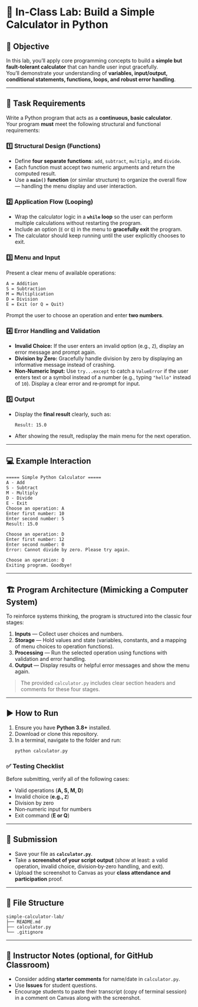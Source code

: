 # 🧮 In‑Class Lab: Build a Simple Calculator in Python

## 🎯 Objective
In this lab, you’ll apply core programming concepts to build a **simple but fault‑tolerant calculator** that can handle user input gracefully.  
You’ll demonstrate your understanding of **variables, input/output, conditional statements, functions, loops, and robust error handling**.

---

## 🧠 Task Requirements
Write a Python program that acts as a **continuous, basic calculator**.  
Your program **must** meet the following structural and functional requirements:

### 1️⃣ Structural Design (Functions)
- Define **four separate functions**: `add`, `subtract`, `multiply`, and `divide`.
- Each function must accept two numeric arguments and return the computed result.
- Use a **`main()` function** (or similar structure) to organize the overall flow — handling the menu display and user interaction.

### 2️⃣ Application Flow (Looping)
- Wrap the calculator logic in a **`while` loop** so the user can perform multiple calculations without restarting the program.
- Include an option (`E` or `Q`) in the menu to **gracefully exit** the program.
- The calculator should keep running until the user explicitly chooses to exit.

### 3️⃣ Menu and Input
Present a clear menu of available operations:
```
A = Addition
S = Subtraction
M = Multiplication
D = Division
E = Exit (or Q = Quit)
```
Prompt the user to choose an operation and enter **two numbers**.

### 4️⃣ Error Handling and Validation
- **Invalid Choice:** If the user enters an invalid option (e.g., `Z`), display an error message and prompt again.
- **Division by Zero:** Gracefully handle division by zero by displaying an informative message instead of crashing.
- **Non‑Numeric Input:** Use `try...except` to catch a `ValueError` if the user enters text or a symbol instead of a number (e.g., typing `"hello"` instead of `10`). Display a clear error and re‑prompt for input.

### 5️⃣ Output
- Display the **final result** clearly, such as:
  ```
  Result: 15.0
  ```
- After showing the result, redisplay the main menu for the next operation.

---

## 💻 Example Interaction
```
===== Simple Python Calculator =====
A - Add
S - Subtract
M - Multiply
D - Divide
E - Exit
Choose an operation: A
Enter first number: 10
Enter second number: 5
Result: 15.0

Choose an operation: D
Enter first number: 12
Enter second number: 0
Error: Cannot divide by zero. Please try again.

Choose an operation: Q
Exiting program. Goodbye!
```

---

## 🏗️ Program Architecture (Mimicking a Computer System)

To reinforce systems thinking, the program is structured into the classic four stages:

1. **Inputs** — Collect user choices and numbers.
2. **Storage** — Hold values and state (variables, constants, and a mapping of menu choices to operation functions).
3. **Processing** — Run the selected operation using functions with validation and error handling.
4. **Output** — Display results or helpful error messages and show the menu again.

> The provided `calculator.py` includes clear section headers and comments for these four stages.

---

## ▶️ How to Run
1. Ensure you have **Python 3.8+** installed.
2. Download or clone this repository.
3. In a terminal, navigate to the folder and run:
   ```bash
   python calculator.py
   ```

### ✅ Testing Checklist
Before submitting, verify all of the following cases:
- Valid operations (**A, S, M, D**)
- Invalid choice (**e.g., `Z`**)
- Division by zero
- Non‑numeric input for numbers
- Exit command (**E or Q**)

---

## 📝 Submission
- Save your file as **`calculator.py`**.
- Take a **screenshot of your script output** (show at least: a valid operation, invalid choice, division‑by‑zero handling, and exit).
- Upload the screenshot to Canvas as your **class attendance and participation** proof.

---

## 🧩 File Structure
```
simple-calculator-lab/
├── README.md
├── calculator.py
└── .gitignore
```

---

## 🧰 Instructor Notes (optional, for GitHub Classroom)
- Consider adding **starter comments** for name/date in `calculator.py`.
- Use **Issues** for student questions.
- Encourage students to paste their transcript (copy of terminal session) in a comment on Canvas along with the screenshot.

